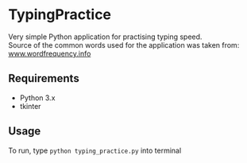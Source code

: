 # TypingPractice
Very simple Python application for practising typing speed.  
Source of the common words used for the application was taken from: www.wordfrequency.info

## Requirements
* Python 3.x
* tkinter

## Usage
To run, type 
`python typing_practice.py`
into terminal
